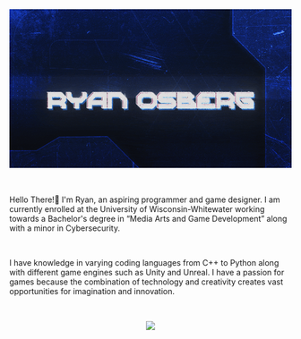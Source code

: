 <img src="rhino.gif">
<p>&nbsp;</p> 
Hello There!👋  I'm Ryan, an aspiring programmer and game designer. 
I am currently enrolled at the University of Wisconsin-Whitewater working towards a Bachelor's degree in “Media Arts and Game Development” along with a minor in Cybersecurity. 
<p>&nbsp;</p> 
I have knowledge in varying coding languages from C++ to Python along with different game engines such as Unity and Unreal.
I have a passion for games because the combination of technology and creativity creates vast opportunities for imagination and innovation. 
<p>&nbsp;</p> 
<p align="center">
  <img src="https://github-readme-stats.vercel.app/api/top-langs/?username=Rhino-o7&layout=compact&hide=ShaderLab,Mathematica,HLSL&theme=dark&border_color=0000FF">
</p>
 




